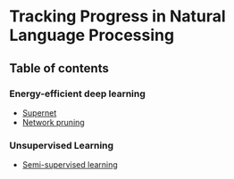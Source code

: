 # Tracking Progress in Natural Language Processing

## Table of contents

### Energy-efficient deep learning

- [Supernet](energy/supernet.md)
- [Network pruning](energy/pruning.md)


### Unsupervised Learning

- [Semi-supervised learning](unsupervsied/ssl.md)



